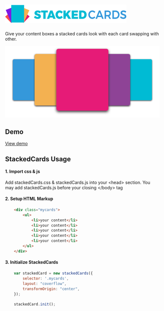 # ![JPG](demo/img/logo.png)
Give your content boxes a stacked cards look with each card swapping with other. 

![GIF](preview.gif)

## Demo
[View demo](https://junedchhipa.github.io/stacked-cards/)


## StackedCards Usage

#### 1. Import css &amp; js
Add stackedCards.css &amp; stackedCards.js into your &lt;head&gt; section. You may add stackedCards.js before your closing &lt;/body&gt; tag 

#### 2. Setup HTML Markup

```html
	<div class="mycards">
		<ul>
			<li>your content</li>
			<li>your content</li>
			<li>your content</li>
			<li>your content</li>
			<li>your content</li>
		</ul>
	</div>
```

#### 3. Initialize StackedCards

```javascript
	var stackedCard = new stackedCards({
	 	selector: '.mycards',
	 	layout: "coverflow",
	 	transformOrigin: "center",
	});

	stackedCard.init();
````

